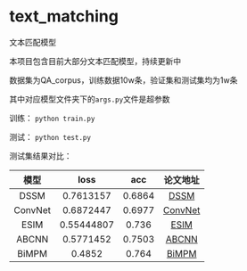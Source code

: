 # text_matching
文本匹配模型

本项目包含目前大部分文本匹配模型，持续更新中

数据集为QA_corpus，训练数据10w条，验证集和测试集均为1w条

其中对应模型文件夹下的`args.py`文件是超参数

训练：
`python train.py`

测试：
`python test.py`

测试集结果对比：

模型 | loss | acc | 论文地址
:-: | :-: | :-: | :-: |
DSSM | 0.7613157 | 0.6864 | [DSSM](https://posenhuang.github.io/papers/cikm2013_DSSM_fullversion.pdf) |
ConvNet | 0.6872447 | 0.6977 | [ConvNet](http://citeseerx.ist.psu.edu/viewdoc/download?doi=10.1.1.723.6492&rep=rep1&type=pdf) |
ESIM | 0.55444807| 0.736 | [ESIM](https://arxiv.org/pdf/1609.06038.pdf) |
ABCNN | 0.5771452| 0.7503 | [ABCNN](https://arxiv.org/pdf/1512.05193.pdf) |
BiMPM | 0.4852| 0.764 | [BiMPM](https://arxiv.org/pdf/1702.03814.pdf) |